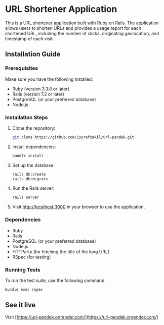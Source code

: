 # URL Shortener Application

This is a URL shortener application built with Ruby on Rails. The application allows users to shorten URLs and provides a usage report for each shortened URL, including the number of clicks, originating geolocation, and timestamp of each visit.

## Installation Guide

### Prerequisites

Make sure you have the following installed:

- Ruby (version 3.3.0 or later)
- Rails (version 7.2 or later)
- PostgreSQL (or your preferred database)
- Node.js

### Installation Steps

1. Clone the repository:

   ```sh
   git clone https://github.com/isyrafzakil/url-pendek.git
   ```

2. Install dependencies:

   ```sh
   bundle install
   ```

3. Set up the database:

   ```sh
   rails db:create
   rails db:migrate
   ```

4. Run the Rails server:

   ```sh
   rails server
   ```

5. Visit [http://localhost:3000](http://localhost:3000) in your browser to use the application.

### Dependencies

- Ruby
- Rails
- PostgreSQL (or your preferred database)
- Node.js
- HTTParty (for fetching the title of the long URL)
- RSpec (for testing)

### Running Tests

To run the test suite, use the following command:

```sh
bundle exec rspec
```

## See it live

Visit [https://url-pendek.onrender.com/](https://url-pendek.onrender.com/)
